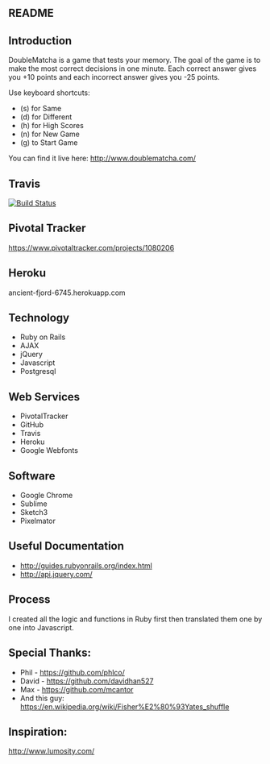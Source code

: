 ## README

## Introduction

DoubleMatcha is a game that tests your memory. The goal of the game is to make the most correct decisions in one minute. Each correct answer gives you +10 points and each incorrect answer gives you -25 points.

Use keyboard shortcuts:

* (s) for Same
* (d) for Different
* (h) for High Scores
* (n) for New Game
* (g) to Start Game

You can find it live here: http://www.doublematcha.com/

## Travis

[![Build Status](https://travis-ci.org/CH-JesseMa/memory_app.svg?branch=master)](https://travis-ci.org/CH-JesseMa/memory_app)

## Pivotal Tracker

https://www.pivotaltracker.com/projects/1080206

## Heroku

ancient-fjord-6745.herokuapp.com

## Technology

* Ruby on Rails
* AJAX
* jQuery
* Javascript
* Postgresql

## Web Services

* PivotalTracker
* GitHub
* Travis
* Heroku
* Google Webfonts

## Software

* Google Chrome
* Sublime
* Sketch3
* Pixelmator

## Useful Documentation

* http://guides.rubyonrails.org/index.html
* http://api.jquery.com/

## Process

I created all the logic and functions in Ruby first then translated them one by one into Javascript.

## Special Thanks:

* Phil - https://github.com/phlco/
* David - https://github.com/davidhan527
* Max - https://github.com/mcantor
* And this guy: https://en.wikipedia.org/wiki/Fisher%E2%80%93Yates_shuffle

## Inspiration:

http://www.lumosity.com/

